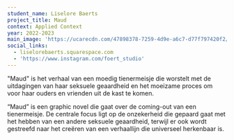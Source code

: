 ```yaml
---
student_name: Liselore Baerts
project_title: Maud
context: Applied Context
year: 2022-2023
main_image: 'https://ucarecdn.com/47898378-7259-4d9e-a6c7-d77f797420f2/'
social_links:
  - liselorebaerts.squarespace.com
  - 'https://www.instagram.com/foert_studio'
---
```

"Maud" is het verhaal van een moedig tienermeisje die worstelt met de uitdagingen van haar seksuele geaardheid en het moeizame proces om voor haar ouders en vrienden uit de kast te komen.

“Maud” is een graphic novel die gaat over de coming-out van een tienermeisje. De centrale focus ligt op de onzekerheid die gepaard gaat met het hebben van een andere seksuele geaardheid, terwijl er ook wordt gestreefd naar het creëren van een verhaallijn die universeel herkenbaar is.